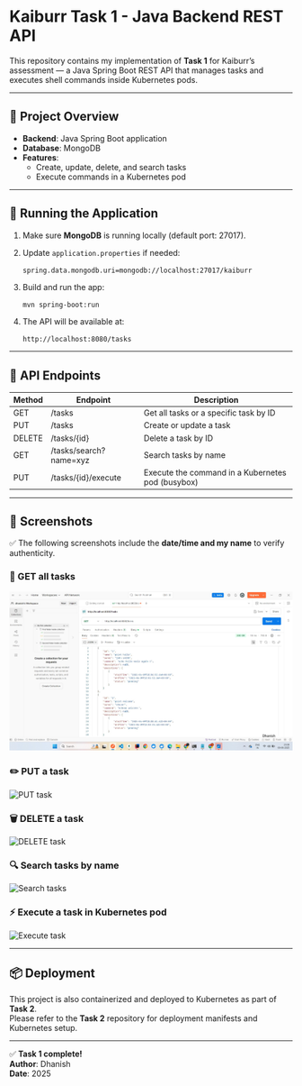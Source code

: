 # Kaiburr Task 1 - Java Backend REST API

This repository contains my implementation of **Task 1** for Kaiburr’s assessment — a Java Spring Boot REST API that manages tasks and executes shell commands inside Kubernetes pods.

---

## 📁 Project Overview

- **Backend**: Java Spring Boot application
- **Database**: MongoDB
- **Features**:
  - Create, update, delete, and search tasks
  - Execute commands in a Kubernetes pod

---

## 🚀 Running the Application

1. Make sure **MongoDB** is running locally (default port: 27017).
2. Update `application.properties` if needed:

    ```properties
    spring.data.mongodb.uri=mongodb://localhost:27017/kaiburr
    ```

3. Build and run the app:

    ```bash
    mvn spring-boot:run
    ```

4. The API will be available at:

    ```
    http://localhost:8080/tasks
    ```

---

## 🧪 API Endpoints

| Method | Endpoint                      | Description                                        |
|--------|-------------------------------|----------------------------------------------------|
| GET    | /tasks                        | Get all tasks or a specific task by ID             |
| PUT    | /tasks                        | Create or update a task                            |
| DELETE | /tasks/{id}                   | Delete a task by ID                                |
| GET    | /tasks/search?name=xyz        | Search tasks by name                               |
| PUT    | /tasks/{id}/execute           | Execute the command in a Kubernetes pod (busybox)  |

---

## 📸 Screenshots

✅ The following screenshots include the **date/time and my name** to verify authenticity.

### 🔎 GET all tasks
![GET tasks](screenshots/get-tasks.png)

### ✏️ PUT a task
![PUT task](screenshots/put-task.png)

### 🗑️ DELETE a task
![DELETE task](screenshots/delete-task.png)

### 🔍 Search tasks by name
![Search tasks](screenshots/search-task.png)

### ⚡ Execute a task in Kubernetes pod
![Execute task](screenshots/execute-task.png)

---

## 📦 Deployment

This project is also containerized and deployed to Kubernetes as part of **Task 2**.  
Please refer to the **Task 2** repository for deployment manifests and Kubernetes setup.

---

✅ **Task 1 complete!**  
**Author**: Dhanish  
**Date**: 2025
